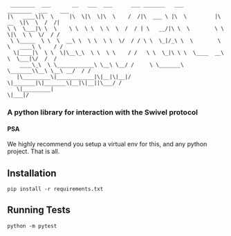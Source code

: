 ```
 ________  ___       __   ___  ___      ___ _______   ___           ________  ___    ___ 
|\   ____\|\  \     |\  \|\  \|\  \    /  /|\  ___ \ |\  \         |\   __  \|\  \  /  /|
\ \  \___|\ \  \    \ \  \ \  \ \  \  /  / | \   __/|\ \  \        \ \  \|\  \ \  \/  / /
 \ \_____  \ \  \  __\ \  \ \  \ \  \/  / / \ \  \_|/_\ \  \        \ \   ____\ \    / / 
  \|____|\  \ \  \|\__\_\  \ \  \ \    / /   \ \  \_|\ \ \  \____  __\ \  \___|\/  /  /  
    ____\_\  \ \____________\ \__\ \__/ /     \ \_______\ \_______\\__\ \__\ __/  / /    
   |\_________\|____________|\|__|\|__|/       \|_______|\|_______\|__|\|__||\___/ /     
   \|_________|                                                             \|___|/      
```
### A python library for interaction with the Swivel protocol

#### PSA
We highly recommend you setup a virtual env for this, and any python project. That is all.

## Installation

    pip install -r requirements.txt

## Running Tests

    python -m pytest
